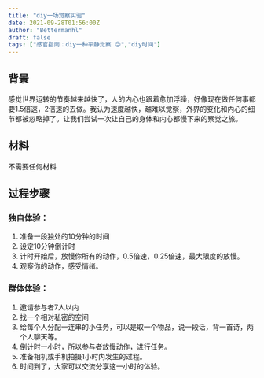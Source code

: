 ```yaml
---
title: "diy一场觉察实验"
date: 2021-09-28T01:56:00Z
author: "Bettermanhl"
draft: false
tags: ["感官指南：diy一种平静觉察 😐","diy时间"]
---
```


## 背景
感觉世界运转的节奏越来越快了，人的内心也跟着愈加浮躁，好像现在做任何事都要1.5倍速，2倍速的去做。我认为速度越快，越难以觉察，外界的变化和内心的细节都被忽略掉了。让我们尝试一次让自己的身体和内心都慢下来的察觉之旅。

## 材料
不需要任何材料

## 过程步骤

### 独自体验：
1. 准备一段独处的10分钟的时间
2. 设定10分钟倒计时
3. 计时开始后，放慢你所有的动作，0.5倍速，0.25倍速，最大限度的放慢。
4. 观察你的动作，感受情绪。

### 群体体验：
1. 邀请参与者7人以内
2. 找一个相对私密的空间
3. 给每个人分配一连串的小任务，可以是取一个物品，说一段话，背一首诗，两个人聊天等。
4. 倒计时一小时，所以参与者放慢动作，进行任务。
5. 准备相机或手机拍摄1小时内发生的过程。
6. 时间到了，大家可以交流分享这一小时的体验。



